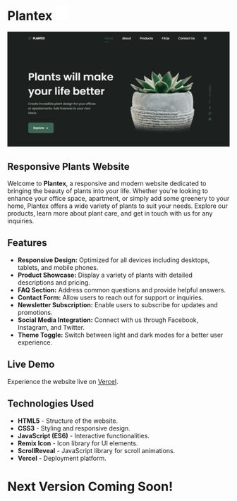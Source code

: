 # Plantex ![Plantex Logo](assets/img/favicon.png)

![Plantex Cover](assets/img/PlanteX.png)

## Responsive Plants Website

Welcome to **Plantex**, a responsive and modern website dedicated to bringing the beauty of plants into your life. Whether you're looking to enhance your office space, apartment, or simply add some greenery to your home, Plantex offers a wide variety of plants to suit your needs. Explore our products, learn more about plant care, and get in touch with us for any inquiries.

## Features

- **Responsive Design:** Optimized for all devices including desktops, tablets, and mobile phones.
- **Product Showcase:** Display a variety of plants with detailed descriptions and pricing.
- **FAQ Section:** Address common questions and provide helpful answers.
- **Contact Form:** Allow users to reach out for support or inquiries.
- **Newsletter Subscription:** Enable users to subscribe for updates and promotions.
- **Social Media Integration:** Connect with us through Facebook, Instagram, and Twitter.
- **Theme Toggle:** Switch between light and dark modes for a better user experience.

## Live Demo

Experience the website live on [Vercel](https://responsive-plants-website-pi.vercel.app/).

## Technologies Used

- **HTML5** - Structure of the website.
- **CSS3** - Styling and responsive design.
- **JavaScript (ES6)** - Interactive functionalities.
- **Remix Icon** - Icon library for UI elements.
- **ScrollReveal** - JavaScript library for scroll animations.
- **Vercel** - Deployment platform.

# Next Version Coming Soon!


